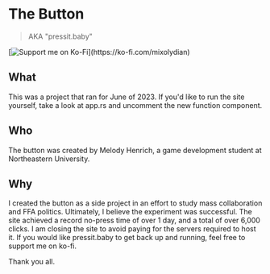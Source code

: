 # The Button
> AKA "pressit.baby"

[![Support me on Ko-Fi](https://storage.ko-fi.com/cdn/brandasset/kofi_s_tag_white.png?)](https://ko-fi.com/mixolydian)

## What

This was a project that ran for June of 2023.
If you'd like to run the site yourself, take a look at app.rs and uncomment the new function component.

## Who

The button was created by Melody Henrich, a game development student at Northeastern University.

## Why

I created the button as a side project in an effort to study mass collaboration and FFA politics.
Ultimately, I believe the experiment was successful.
The site achieved a record no-press time of over 1 day, and a total of over 6,000 clicks.
I am closing the site to avoid paying for the servers required to host it.
If you would like pressit.baby to get back up and running, feel free to support me on ko-fi.

Thank you all.
